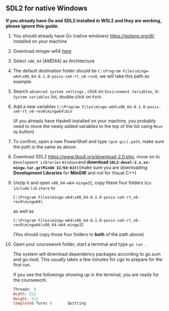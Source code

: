 ## SDL2 for native Windows

**If you already have Go and SDL2 installed in WSL2 and they are working, please ignore this guide.**

1. You should already have Go (native windows) https://golang.org/dl/ installed on your machine

2. Download mingw-w64 [here](http://sourceforge.net/projects/mingw-w64/files/Toolchains%20targetting%20Win32/Personal%20Builds/mingw-builds/installer/mingw-w64-install.exe/download)

3. Select `x86_64` (AMD64) as Architecture

4. The default destination folder should be `C:\Program Files\mingw-w64\x86_64-8.1.0-posix-seh-rt_v6-rev0`, we will take this path as example.

5. Search `advanced system settings` , click on `Environment Variables`, in `System variables` list, double click on `Path`

6. Add a new variables `C:\Program Files\mingw-w64\x86_64-8.1.0-posix-seh-rt_v6-rev0\mingw64\bin`

   (if you already have Haskell installed on your machine, you probably need to move the newly added variables to the top of the list using `Move Up` button)

7. To confirm, open a new PowerShell and type `(gcm gcc).path`, make sure the path is the same as above.

8. Download SDL2 https://www.libsdl.org/download-2.0.php, move on to `Development Libraries` `Windows`and **download `SDL2-devel-2.x.xx-mingw.tar.gz(MinGW 32/64-bit)`**(make sure you are downloading **Development Libraries** for **MinGW** and not for Visual C++)

9. Unzip it and open `x86_64-w64-mingw32`,  copy these four folders `bin` `include` `lib` `share` to

   `C:\Program Files\mingw-w64\x86_64-8.1.0-posix-seh-rt_v6-rev0\mingw64\`

   as well as 

   `C:\Program Files\mingw-w64\x86_64-8.1.0-posix-seh-rt_v6-rev0\mingw64\x86_64-w64-mingw32` 

   (You should copy those four folders to **both** of the path above)

10. Open your coursework folder, start a terminal and type `go run .` 

    The system will download dependency packages according to go.sum and go.mod. This usually takes a few minutes for cgo to prepare for the first run. 

    If you see the followings showing up in the terminal, you are ready for the coursework.

    ```powershell
    Threads: 8
    Width: 512
    Height: 512
    Completed Turns 0       Quitting
    ```

    







